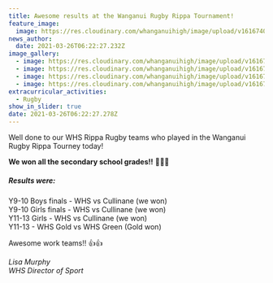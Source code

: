 ```yaml
---
title: Awesome results at the Wanganui Rugby Rippa Tournament!
feature_image:
  image: https://res.cloudinary.com/whanganuihigh/image/upload/v1616740001/News/Prefects%20Camp%202021/164769153_1839748026174295_7435037439915167725_o.jpg
news_author:
  date: 2021-03-26T06:22:27.232Z
image_gallery:
  - image: https://res.cloudinary.com/whanganuihigh/image/upload/v1616740023/News/Prefects%20Camp%202021/162931982_1839748059507625_8263557330306743305_o.jpg
  - image: https://res.cloudinary.com/whanganuihigh/image/upload/v1616740038/News/Prefects%20Camp%202021/163416935_1839748042840960_4652066987910020861_o.jpg
  - image: https://res.cloudinary.com/whanganuihigh/image/upload/v1616740051/News/Prefects%20Camp%202021/163575842_1839748032840961_3277995437110702288_o.jpg
  - image: https://res.cloudinary.com/whanganuihigh/image/upload/v1616740068/News/Prefects%20Camp%202021/164495556_1839748062840958_6623781224746951974_o.jpg
extracurricular_activities:
  - Rugby
show_in_slider: true
date: 2021-03-26T06:22:27.278Z
---
```

Well done to our WHS Rippa Rugby teams who played in the Wanganui Rugby Rippa Tourney today! 

**We won all the secondary school grades!!** 💚💛🎉

##### Results were:  
Y9-10 Boys finals - WHS vs Cullinane (we won)  
Y9-10 Girls finals - WHS vs Cullinane (we won)  
Y11-13 Girls - WHS vs Cullinane (we won)  
Y11-13 - WHS Gold vs WHS Green (Gold won)

Awesome work teams!! 👍👍

*Lisa Murphy  
WHS Director of Sport*